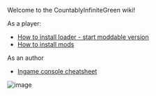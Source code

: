 Welcome to the CountablyInfiniteGreen wiki!

As a player:

- [How to install loader - start moddable version][install]
- [How to install mods][install_mod]

As an author

- [Ingame console cheatsheet](./console)

[install]: ./install-loader
[install_mod]: ./install-mods

![image](https://user-images.githubusercontent.com/100326716/155451862-93cfd454-a189-4b5d-92d1-afa038e5456d.png)
